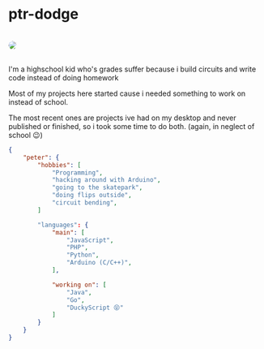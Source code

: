 # ptr-dodge

<br>
<img src="https://avatars.githubusercontent.com/u/47580186?v=4" style="clip-path: polygon(50% 0%, 90% 20%, 100% 60%, 75% 100%, 25% 100%, 0% 60%, 10% 20%);
">
<br>
<br>

I'm a highschool kid who's grades suffer because i build circuits and write code instead of doing homework

Most of my projects here started cause i needed something to work on instead of school.

The most recent ones are projects ive had on my desktop and never published or finished, so i took some time to do both. (again, in neglect of school 😉)

```json
{
    "peter": {
        "hobbies": [
            "Programming",
            "hacking around with Arduino",
            "going to the skatepark",
            "doing flips outside",
            "circuit bending",
        ]

        "languages": {
            "main": [
                "JavaScript",
                "PHP",
                "Python",
                "Arduino (C/C++)",
            ],

            "working on": [
                "Java",
                "Go",
                "DuckyScript 😝"
            ]
        }
    }
}
```
